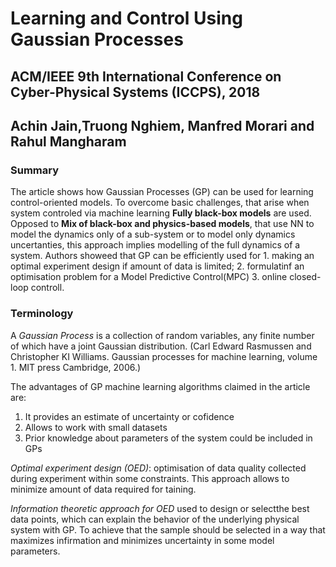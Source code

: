 # Learning and Control Using Gaussian Processes
## ACM/IEEE 9th International Conference on Cyber-Physical Systems (ICCPS), 2018
## Achin Jain,Truong Nghiem, Manfred Morari and Rahul Mangharam


### Summary 
The article shows how Gaussian Processes (GP) can be used for learning control-oriented models. To overcome basic challenges, that arise when system controled via machine learning  __Fully black-box models__ are used. Opposed to  __Mix of black-box and physics-based models__, that use NN to model the dynamics only of a sub-system or to model only dynamics uncertanties, this approach implies modelling of the full dynamics of a system. Authors showeed that GP can be efficiently used for 1. making an optimal experiment design if amount of data is limited; 2. formulatinf an optimisation problem for a Model Predictive Control(MPC)  3. online closed-loop controll. 

 
### Terminology
A _Gaussian Process_ is a collection of random variables, any finite number of which have a joint
Gaussian distribution. (Carl Edward Rasmussen and Christopher KI Williams. Gaussian processes for machine learning, volume 1. MIT press Cambridge, 2006.)

The advantages of GP machine learning algorithms claimed in the article are:
1. It provides an estimate of uncertainty or cofidence
2. Allows to work with small datasets
3. Prior knowledge about parameters of the system could be included in GPs


_Optimal experiment design (OED)_: optimisation of data quality collected during experiment within some constraints. This approach allows to minimize amount of data required for taining. 

_Information theoretic approach for OED_ used to design or selectthe best data points, which can explain the behavior of the underlying physical system with GP. To achieve that the sample should be selected  in a way that maximizes infirmation and minimizes uncertainty in some model parameters. 

###






